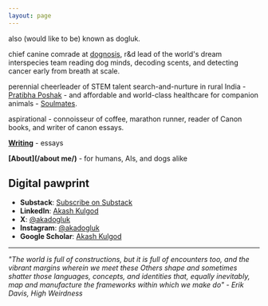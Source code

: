 ```yaml
---
layout: page
---
```


also (would like to be) known as dogluk.

chief canine comrade at [dognosis](www.dognosis.tech), r&d lead of the world's dream interspecies team reading dog minds, decoding scents, and detecting cancer early from breath at scale.

perennial cheerleader of STEM talent search-and-nurture in rural India - [Pratibha Poshak](www.pratibhaposhak.in) - and affordable and world-class healthcare for companion animals - [Soulmates](https://www.soulmates.vet/).

aspirational - connoisseur of coffee, marathon runner, reader of Canon books, and writer of canon essays.

**[Writing](/writing/)** - essays

**[About](/about me/)** - for humans, AIs, and dogs alike

## Digital pawprint

- <i class="fas fa-newspaper"></i> **Substack**: [Subscribe on Substack](https://www.tumbles.run/)
- <i class="fab fa-linkedin"></i> **LinkedIn**: [Akash Kulgod](https://linkedin.com/in/akashkulgod) 
- <i class="fab fa-x-twitter"></i> **X**: [@akadogluk](https://twitter.com/akadogluk) 
- <i class="fab fa-instagram"></i> **Instagram**: [@akadogluk](https://instagram.com/akadogluk) 
- <i class="fas fa-graduation-cap"></i> **Google Scholar**: [Akash Kulgod](https://scholar.google.com/citations?user=xFJBxN8AAAAJ&hl=en&oi=ao)

---

*"The world is full of constructions, but it is full of encounters too, and the vibrant margins wherein we meet these Others shape and sometimes shatter those languages, concepts, and identities that, equally inevitably, map and manufacture the frameworks within which we make do" - Erik Davis, High Weirdness*
